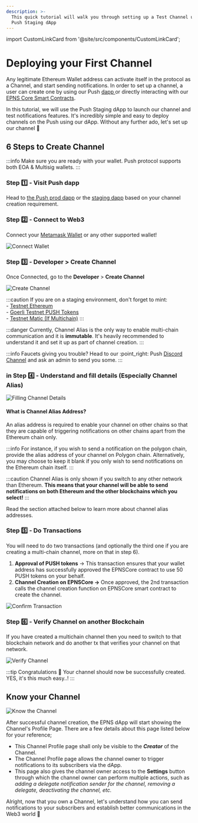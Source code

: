 ```yaml
---
description: >-
  This quick tutorial will walk you through setting up a Test Channel using the
  Push Staging dApp
---
```


import CustomLinkCard from '@site/src/components/CustomLinkCard';

# Deploying your First Channel

Any legitimate Ethereum Wallet address can activate itself in the protocol as a Channel, and start sending notifications. In order to set up a channel, a user can create one by using our Push [dapp ](https://app.push.org/)or directly interacting with our [EPNS Core Smart Contracts](../../developer-tooling/push-smart-contracts/epns-core-contract/channel-creation-process-on-smart-contract.md).

In this tutorial, we will use the Push Staging dApp to launch our channel and test notifications features. It's incredibly simple and easy to deploy channels on the Push using our dApp. Without any further ado, let's set up our channel 🚀

## 6 Steps to Create Channel

:::info
Make sure you are ready with your wallet. Push protocol supports both EOA & Multisig wallets.
:::

### Step 1️⃣ - Visit Push dapp

Head to [the Push prod dapp](http://app.push.org/) or the [staging dapp](https://staging.push.org/#/channels) based on your channel creation requirement.&#x20;

### Step 2️⃣ - Connect to Web3

Connect your [Metamask Wallet](https://metamask.io/) or any other supported wallet!&#x20;

![Connect Wallet](../../../../static/assets/docs/articles/connect-wallet.png)
<!-- ![Push dApp](<../../.gitbook/assets/Screenshot 2022-06-30 at 5.12.24 PM.png>) -->

### Step 3️⃣ - **Developer** > **Create Channel**

Once Connected, go to the **Developer** > **Create Channel**

![Create Channel](../../../../static/assets/docs/articles/create-channel.png)
<!-- <figure><img src="../../.gitbook/assets/Screenshot 2022-09-05 at 12.27.22 AM.png" alt=""><figcaption><p>Create Channel Page</p></figcaption></figure> -->

:::caution
If you are on a staging environment, don't forget to mint:\
\- [Testnet Ethereum](https://faucet.paradigm.xyz/)\
\- [Goerli Testnet PUSH Tokens](https://goerli.etherscan.io/address/0x2b9bE9259a4F5Ba6344c1b1c07911539642a2D33)\
\- [Testnet Matic (If Multichain)](https://faucet.polygon.technology/)
:::

:::danger
Currently, Channel Alias is the only way to enable multi-chain communication and it is **immutable**. It's heavily recommended to understand it and set it up as part of channel creation.
:::

:::info
Faucets giving you trouble? Head to our :point\_right: Push [Discord Channel](https://discord.com/invite/pushprotocol) and ask an admin to send you some.
:::

### in Step 4️⃣ - Understand and fill details (Especially Channel Alias)

![Filling Channel Details](../../../../static/assets/docs/articles/channel-alias-immutable.png)

#### What is Channel Alias Address?

An alias address is required to enable your channel on other chains so that they are capable of triggering notifications on other chains apart from the Ethereum chain only.&#x20;

:::info
For instance, if you wish to send a notification on the polygon chain, provide the alias address of your channel on Polygon chain. Alternatively, you may choose to keep it blank if you only wish to send notifications on the Ethereum chain itself.
:::

:::caution
Channel Alias is only shown if you switch to any other network than Ethereum. **This means that your channel will be able to send notifications on both Ethereum and the other blockchains which you select!**
:::

Read the section attached below to learn more about channel alias addresses.

<CustomLinkCard text="What is Channel Alias" link="../../../CONCEPTS/what-are-channels/what-is-a-channel-alias"/>

### **Step** 5️⃣ - Do Transactions

You will need to do two transactions (and optionally the third one if you are creating a multi-chain channel, more on that in step 6).

1. **Approval of PUSH tokens** -> This transaction ensures that your wallet address has successfully approved the EPNSCore contract to use 50 PUSH tokens on your behalf.
2. **Channel Creation on EPNSCore ->** Once approved, the 2nd transaction calls the channel creation function on EPNSCore smart contract to create the channel.

![Confirm Transaction](../../../../static/assets/docs/articles/confirm-transaction.png)

### **Step** 6️⃣ - Verify Channel on another Blockchain

If you have created a multichain channel then you need to switch to that blockchain network and do another tx that verifies your channel on that network.

![Verify Channel](../../../../static/assets/docs/articles/verify-channel.png)

:::tip
Congratulations 🎉 Your channel should now be successfully created. YES, it's this much easy..!
:::

## Know your Channel

![Know the Channel](../../../../static/assets/docs/articles/know-your-channel.png)

After successful channel creation, the EPNS dApp will start showing the Channel's Profile Page. There are a few details about this page listed below for your reference;

* This Channel Profile page shall only be visible to the _**Creator**_ of the Channel.
* The Channel Profile page allows the channel owner to trigger notifications to its subscribers via the dApp.
* This page also gives the channel owner access to the **Settings** button through which the channel owner can perform multiple actions, such as _adding a delegate notification sender for the channel, removing a delegate, deactivating the channel, etc._

Alright, now that you own a Channel, let's understand how you can send notifications to your subscribers and establish better communications in the Web3 world 🥳
